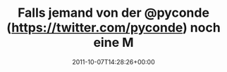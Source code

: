 ---
retweeted: false
source: <a href="http://itunes.apple.com/us/app/twitter/id409789998?mt=12" rel="nofollow">Twitter
  for Mac</a>
entities:
  hashtags: []
  symbols: []
  user_mentions:
  - name: PyConDE & PyData Berlin
    screen_name: PyConDE
    indices:
    - '21'
    - '29'
    id_str: '205425101'
    id: '205425101'
  urls: []
display_text_range:
- '0'
- '132'
favorite_count: '0'
id_str: '122317361196969984'
truncated: false
retweet_count: '0'
id: '122317361196969984'
created_at: Fri Oct 07 14:28:26 +0000 2011
favorited: false
full_text: 'Falls jemand von der [@pyconde](https://twitter.com/pyconde) noch eine
  Mitfahrgelegenheit zum Hauptbahnhof oder in den Süden braucht: Meldet euch bei mir
  im Foyer.'
lang: de
tags:
- pesos/twitter
date: '2011-10-07T14:28:26+00:00'
src: https://twitter.com/bascht/status/122317361196969984
original_url: https://twitter.com/bascht/status/122317361196969984
type: twitter_tweet
text: 'Falls jemand von der [@pyconde](https://twitter.com/pyconde) noch eine Mitfahrgelegenheit
  zum Hauptbahnhof oder in den Süden braucht: Meldet euch bei mir im Foyer.'
title: Falls jemand von der @pyconde (https://twitter.com/pyconde) noch eine M

---